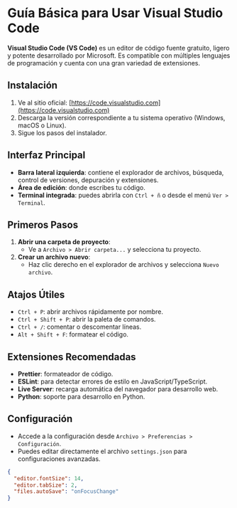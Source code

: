 # Guía Básica para Usar Visual Studio Code

**Visual Studio Code (VS Code)** es un editor de código fuente gratuito, ligero y potente desarrollado por Microsoft. Es compatible con múltiples lenguajes de programación y cuenta con una gran variedad de extensiones.

## Instalación

1. Ve al sitio oficial: [https://code.visualstudio.com](https://code.visualstudio.com)
2. Descarga la versión correspondiente a tu sistema operativo (Windows, macOS o Linux).
3. Sigue los pasos del instalador.

## Interfaz Principal

- **Barra lateral izquierda**: contiene el explorador de archivos, búsqueda, control de versiones, depuración y extensiones.
- **Área de edición**: donde escribes tu código.
- **Terminal integrada**: puedes abrirla con `Ctrl + ñ` o desde el menú `Ver > Terminal`.

## Primeros Pasos

1. **Abrir una carpeta de proyecto**:
   - Ve a `Archivo > Abrir carpeta...` y selecciona tu proyecto.
2. **Crear un archivo nuevo**:
   - Haz clic derecho en el explorador de archivos y selecciona `Nuevo archivo`.

## Atajos Útiles

- `Ctrl + P`: abrir archivos rápidamente por nombre.
- `Ctrl + Shift + P`: abrir la paleta de comandos.
- `Ctrl + /`: comentar o descomentar líneas.
- `Alt + Shift + F`: formatear el código.

## Extensiones Recomendadas

- **Prettier**: formateador de código.
- **ESLint**: para detectar errores de estilo en JavaScript/TypeScript.
- **Live Server**: recarga automática del navegador para desarrollo web.
- **Python**: soporte para desarrollo en Python.

## Configuración

- Accede a la configuración desde `Archivo > Preferencias > Configuración`.
- Puedes editar directamente el archivo `settings.json` para configuraciones avanzadas.

```json
{
  "editor.fontSize": 14,
  "editor.tabSize": 2,
  "files.autoSave": "onFocusChange"
}
